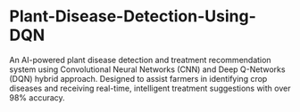 # Plant-Disease-Detection-Using-DQN
An AI-powered plant disease detection and treatment recommendation system using Convolutional Neural Networks (CNN) and Deep Q-Networks (DQN) hybrid approach. Designed to assist farmers in identifying crop diseases and receiving real-time, intelligent treatment suggestions with over 98% accuracy.
